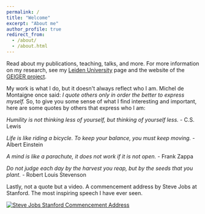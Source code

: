 ```yaml
---
permalink: /
title: "Welcome"
excerpt: "About me"
author_profile: true
redirect_from: 
  - /about/
  - /about.html
---
```


Read about my publications, teaching, talks, and more. For more information on my research, see my [Leiden University](https://www.universiteitleiden.nl/en/staffmembers/max-van-haastrecht) page and the website of the [GEIGER project](https://project.cyber-geiger.eu/).

My work is what I do, but it doesn't always reflect who I am. Michel de Montaigne once said: *I quote others only in order the better to express myself.* So, to give you some sense of what I find interesting and important, here are some quotes by others that express who I am:
  
*Humility is not thinking less of yourself, but thinking of yourself less.* - C.S. Lewis
  
*Life is like riding a bicycle. To keep your balance, you must keep moving.* - Albert Einstein
  
*A mind is like a parachute, it does not work if it is not open.* - Frank Zappa
  
*Do not judge each day by the harvest you reap, but by the seeds that you plant.* - Robert Louis Stevenson

Lastly, not a quote but a video. A commencement address by Steve Jobs at Stanford. The most inspiring speech I have ever seen.

[![Steve Jobs Stanford Commencement Address](http://img.youtube.com/vi/UF8uR6Z6KLc/0.jpg)](http://www.youtube.com/watch?v=UF8uR6Z6KLc)
